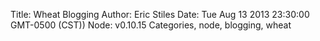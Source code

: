 Title: Wheat Blogging
Author: Eric Stiles
Date: Tue Aug 13 2013 23:30:00 GMT-0500 (CST))
Node: v0.10.15
Categories, node, blogging, wheat
